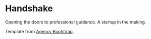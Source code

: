 Handshake
====================

Opening the doors to professional guidance. A startup in the making.

Template from [Agency Bootstrap](http://startbootstrap.com/templates/agency/).